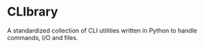 # CLIbrary

A standardized collection of CLI utilities written in Python to handle commands, I/O and files.
